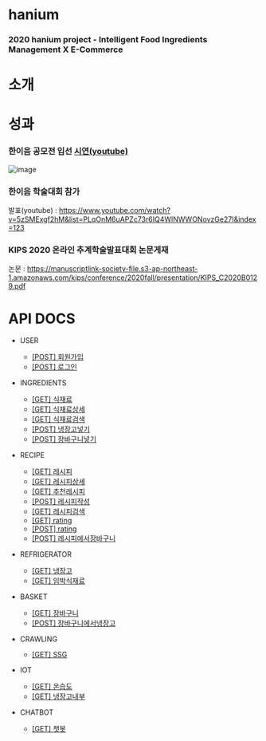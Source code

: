 # hanium
### 2020 hanium project - Intelligent Food Ingredients Management X E-Commerce  
  
# 소개  

# 성과  
### 한이음 공모전 입선 [시연(youtube)](https://www.youtube.com/watch?v=hYwN-_jjMM4)  
![image](https://user-images.githubusercontent.com/67588446/111149024-b0734180-85cf-11eb-9d20-bc86fe457f88.png)  

### 한이음 학술대회 참가
발표(youtube) : https://www.youtube.com/watch?v=5zSMExgf2hM&list=PLqOnM6uAPZc73r6IQ4WlNWWONovzGe27I&index=123  
### KIPS 2020 온라인 추계학술발표대회 논문게재
논문 : https://manuscriptlink-society-file.s3-ap-northeast-1.amazonaws.com/kips/conference/2020fall/presentation/KIPS_C2020B0129.pdf  

# API DOCS

* USER
  * [[POST] 회원가입](https://github.com/owenyi/hanium/wiki/%5BPOST%5D-회원가입)
  * [[POST] 로그인](https://github.com/owenyi/hanium/wiki/%5BPOST%5D-로그인)

* INGREDIENTS
  * [[GET] 식재료](https://github.com/owenyi/hanium/wiki/%5BGET%5D-식재료)
  * [[GET] 식재료상세](https://github.com/owenyi/hanium/wiki/%5BGET%5D-식재료상세)
  * [[GET] 식재료검색](https://github.com/owenyi/hanium/wiki/%5BGET%5D-식재료검색)
  * [[POST] 냉장고넣기](https://github.com/owenyi/hanium/wiki/%5BPOST%5D-냉장고넣기)
  * [[POST] 장바구니넣기](https://github.com/owenyi/hanium/wiki/%5BPOST%5D-장바구니넣기)

* RECIPE
  * [[GET] 레시피](https://github.com/owenyi/hanium/wiki/%5BGET%5D-레시피)
  * [[GET] 레시피상세](https://github.com/owenyi/hanium/wiki/%5BGET%5D-레시피상세)
  * [[GET] 추천레시피](https://github.com/owenyi/hanium/wiki/%5BGET%5D-추천레시피)
  * [[POST] 레시피작성](https://github.com/owenyi/hanium/wiki/%5BPOST%5D-레시피작성)
  * [[GET] 레시피검색](https://github.com/owenyi/hanium/wiki/%5BGET%5D-레시피검색)
  * [[GET] rating](https://github.com/owenyi/hanium/wiki/%5BGET%5D-rating)
  * [[POST] rating](https://github.com/owenyi/hanium/wiki/%5BPOST%5D-rating)
  * [[POST] 레시피에서장바구니](https://github.com/owenyi/hanium/wiki/%5BPOST%5D-레시피에서장바구니)

* REFRIGERATOR
  * [[GET] 냉장고](https://github.com/owenyi/hanium/wiki/%5BGET%5D-냉장고)
  * [[GET] 임박식재료](https://github.com/owenyi/hanium/wiki/%5BGET%5D-임박식재료)
* BASKET
  * [[GET] 장바구니](https://github.com/owenyi/hanium/wiki/%5BGET%5D-장바구니)
  * [[POST] 장바구니에서냉장고](https://github.com/owenyi/hanium/wiki/%5BPOST%5D-장바구니에서냉장고)

* CRAWLING
  * [[GET] SSG](https://github.com/owenyi/hanium/wiki/%5BGET%5D-SSG)

* IOT
  * [[GET] 온습도](https://github.com/owenyi/hanium/wiki/%5BGET%5D-온습도)
  * [[GET] 냉장고내부](https://github.com/owenyi/hanium/wiki/%5BGET%5D-냉장고내부)

* CHATBOT
  * [[GET] 챗봇](https://github.com/owenyi/hanium/wiki/%5BGET%5D-챗봇)

